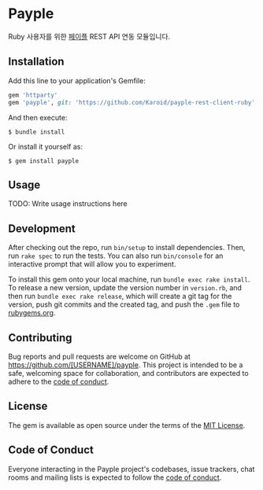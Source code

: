 # Payple

Ruby 사용자를 위한 [페이플](https://www.payple.kr/) REST API 연동 모듈입니다.

## Installation

Add this line to your application's Gemfile:

```ruby
gem 'httparty'
gem 'payple', git: 'https://github.com/Karoid/payple-rest-client-ruby'
```

And then execute:

    $ bundle install

Or install it yourself as:

    $ gem install payple

## Usage

TODO: Write usage instructions here

## Development

After checking out the repo, run `bin/setup` to install dependencies. Then, run `rake spec` to run the tests. You can also run `bin/console` for an interactive prompt that will allow you to experiment.

To install this gem onto your local machine, run `bundle exec rake install`. To release a new version, update the version number in `version.rb`, and then run `bundle exec rake release`, which will create a git tag for the version, push git commits and the created tag, and push the `.gem` file to [rubygems.org](https://rubygems.org).

## Contributing

Bug reports and pull requests are welcome on GitHub at https://github.com/[USERNAME]/payple. This project is intended to be a safe, welcoming space for collaboration, and contributors are expected to adhere to the [code of conduct](https://github.com/[USERNAME]/payple/blob/master/CODE_OF_CONDUCT.md).

## License

The gem is available as open source under the terms of the [MIT License](https://opensource.org/licenses/MIT).

## Code of Conduct

Everyone interacting in the Payple project's codebases, issue trackers, chat rooms and mailing lists is expected to follow the [code of conduct](https://github.com/[USERNAME]/payple/blob/master/CODE_OF_CONDUCT.md).
